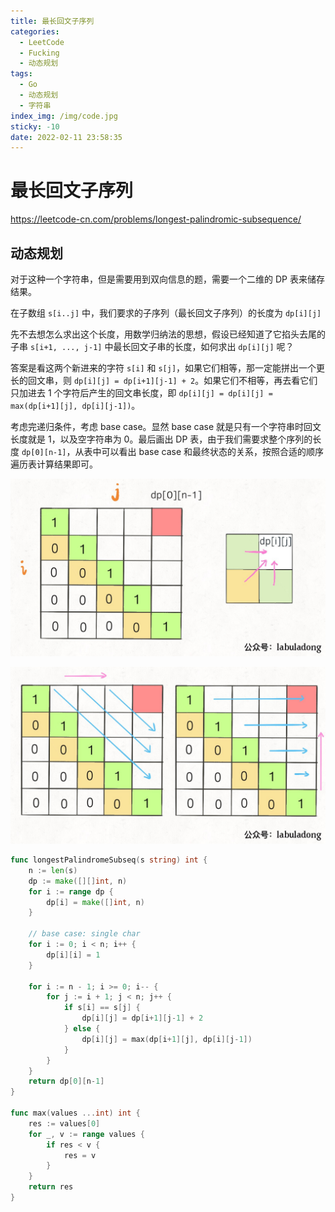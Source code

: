 ```yaml
---
title: 最长回文子序列
categories:
  - LeetCode
  - Fucking
  - 动态规划
tags:
  - Go
  - 动态规划
  - 字符串
index_img: /img/code.jpg
sticky: -10
date: 2022-02-11 23:58:35
---
```


# 最长回文子序列

https://leetcode-cn.com/problems/longest-palindromic-subsequence/

## 动态规划

对于这种一个字符串，但是需要用到双向信息的题，需要一个二维的 DP 表来储存结果。

在子数组 `s[i..j]` 中，我们要求的子序列（最长回文子序列）的长度为 `dp[i][j]`

先不去想怎么求出这个长度，用数学归纳法的思想，假设已经知道了它掐头去尾的子串 `s[i+1, ..., j-1]` 中最长回文子串的长度，如何求出 `dp[i][j]` 呢？

答案是看这两个新进来的字符 `s[i]` 和 `s[j]`，如果它们相等，那一定能拼出一个更长的回文串，则 `dp[i][j] = dp[i+1][j-1] + 2`。如果它们不相等，再去看它们只加进去 1 个字符后产生的回文串长度，即 `dp[i][j] = dp[i][j] = max(dp[i+1][j], dp[i][j-1])`。

考虑完递归条件，考虑 base case。显然 base case 就是只有一个字符串时回文长度就是 1，以及空字符串为 0。最后画出 DP 表，由于我们需要求整个序列的长度 `dp[0][n-1]`，从表中可以看出 base case 和最终状态的关系，按照合适的顺序遍历表计算结果即可。

![DP 表](https://github.com/labuladong/fucking-algorithm/raw/master/pictures/%E6%9C%80%E9%95%BF%E5%9B%9E%E6%96%87%E5%AD%90%E5%BA%8F%E5%88%97/4.jpg)

![DP 表的遍历顺序](https://github.com/labuladong/fucking-algorithm/raw/master/pictures/%E6%9C%80%E9%95%BF%E5%9B%9E%E6%96%87%E5%AD%90%E5%BA%8F%E5%88%97/5.jpg)

```go
func longestPalindromeSubseq(s string) int {
    n := len(s)
    dp := make([][]int, n)
    for i := range dp {
        dp[i] = make([]int, n)
    }

    // base case: single char
    for i := 0; i < n; i++ { 
        dp[i][i] = 1
    }

    for i := n - 1; i >= 0; i-- {
        for j := i + 1; j < n; j++ {
            if s[i] == s[j] {
                dp[i][j] = dp[i+1][j-1] + 2
            } else {
                dp[i][j] = max(dp[i+1][j], dp[i][j-1])
            }
        }
    }
    return dp[0][n-1]
}

func max(values ...int) int {
    res := values[0]
    for _, v := range values {
        if res < v {
            res = v
        }
    }
    return res
}
```
